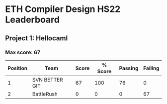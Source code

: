 # ETH Compiler Design HS22 Leaderboard

## Project 1: Hellocaml

### Max score: 67

| Position | Team | Score | % Score | Passing | Failing |
| --- | --- | --- | --- | --- | --- |
| 1| SVN BETTER GIT | 67 | 100 | 76 | 0 |
| 2| BattleRush | 0 | 0 | 0 | 67 |


